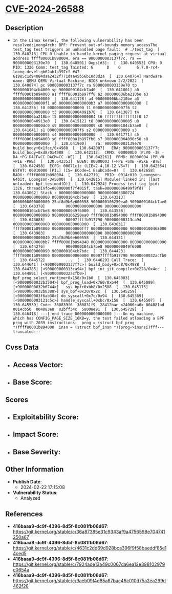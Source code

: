
# [CVE-2024-26588](https://cve.mitre.org/cgi-bin/cvename.cgi?name=CVE-2024-26588)

## Description

- `In the Linux kernel, the following vulnerability has been resolved:LoongArch: BPF: Prevent out-of-bounds memory accessThe test_tag test triggers an unhandled page fault:  # ./test_tag  [  130.640218] CPU 0 Unable to handle kernel paging request at virtual address ffff80001b898004, era == 9000000003137f7c, ra == 9000000003139e70  [  130.640501] Oops[#3]:  [  130.640553] CPU: 0 PID: 1326 Comm: test_tag Tainted: G      D    O       6.7.0-rc4-loong-devel-gb62ab1a397cf #47 61985c1d94084daa2432f771daa45b56b10d8d2a  [  130.640764] Hardware name: QEMU QEMU Virtual Machine, BIOS unknown 2/2/2022  [  130.640874] pc 9000000003137f7c ra 9000000003139e70 tp 9000000104cb4000 sp 9000000104cb7a40  [  130.641001] a0 ffff80001b894000 a1 ffff80001b897ff8 a2 000000006ba210be a3 0000000000000000  [  130.641128] a4 000000006ba210be a5 00000000000000f1 a6 00000000000000b3 a7 0000000000000000  [  130.641256] t0 0000000000000000 t1 00000000000007f6 t2 0000000000000000 t3 9000000004091b70  [  130.641387] t4 000000006ba210be t5 0000000000000004 t6 fffffffffffffff0 t7 90000000040913e0  [  130.641512] t8 0000000000000005 u0 0000000000000dc0 s9 0000000000000009 s0 9000000104cb7ae0  [  130.641641] s1 00000000000007f6 s2 0000000000000009 s3 0000000000000095 s4 0000000000000000  [  130.641771] s5 ffff80001b894000 s6 ffff80001b897fb0 s7 9000000004090c50 s8 0000000000000000  [  130.641900]    ra: 9000000003139e70 build_body+0x1fcc/0x4988  [  130.642007]   ERA: 9000000003137f7c build_body+0xd8/0x4988  [  130.642112]  CRMD: 000000b0 (PLV0 -IE -DA +PG DACF=CC DACM=CC -WE)  [  130.642261]  PRMD: 00000004 (PPLV0 +PIE -PWE)  [  130.642353]  EUEN: 00000003 (+FPE +SXE -ASXE -BTE)  [  130.642458]  ECFG: 00071c1c (LIE=2-4,10-12 VS=7)  [  130.642554] ESTAT: 00010000 [PIL] (IS= ECode=1 EsubCode=0)  [  130.642658]  BADV: ffff80001b898004  [  130.642719]  PRID: 0014c010 (Loongson-64bit, Loongson-3A5000)  [  130.642815] Modules linked in: [last unloaded: bpf_testmod(O)]  [  130.642924] Process test_tag (pid: 1326, threadinfo=00000000f7f4015f, task=000000006499f9fd)  [  130.643062] Stack : 0000000000000000 9000000003380724 0000000000000000 0000000104cb7be8  [  130.643213]         0000000000000000 25af8d9b6e600558 9000000106250ea0 9000000104cb7ae0  [  130.643378]         0000000000000000 0000000000000000 9000000104cb7be8 90000000049f6000  [  130.643538]         0000000000000090 9000000106250ea0 ffff80001b894000 ffff80001b894000  [  130.643685]         00007ffffb917790 900000000313ca94 0000000000000000 0000000000000000  [  130.643831]         ffff80001b894000 0000000000000ff7 0000000000000000 9000000100468000  [  130.643983]         0000000000000000 0000000000000000 0000000000000040 25af8d9b6e600558  [  130.644131]         0000000000000bb7 ffff80001b894048 0000000000000000 0000000000000000  [  130.644276]         9000000104cb7be8 90000000049f6000 0000000000000090 9000000104cb7bdc  [  130.644423]         ffff80001b894000 0000000000000000 00007ffffb917790 90000000032acfb0  [  130.644572]         ...  [  130.644629] Call Trace:  [  130.644641] [<9000000003137f7c>] build_body+0xd8/0x4988  [  130.644785] [<900000000313ca94>] bpf_int_jit_compile+0x228/0x4ec  [  130.644891] [<90000000032acfb0>] bpf_prog_select_runtime+0x158/0x1b0  [  130.645003] [<90000000032b3504>] bpf_prog_load+0x760/0xb44  [  130.645089] [<90000000032b6744>] __sys_bpf+0xbb8/0x2588  [  130.645175] [<90000000032b8388>] sys_bpf+0x20/0x2c  [  130.645259] [<9000000003f6ab38>] do_syscall+0x7c/0x94  [  130.645369] [<9000000003121c5c>] handle_syscall+0xbc/0x158  [  130.645507]  [  130.645539] Code: 380839f6  380831f9  28412bae <24000ca6> 004081ad  0014cb50  004083e8  02bff34c  58008e91  [  130.645729]  [  130.646418] ---[ end trace 0000000000000000 ]---On my machine, which has CONFIG_PAGE_SIZE_16KB=y, the test failed atloading a BPF prog with 2039 instructions:  prog = (struct bpf_prog *)ffff80001b894000  insn = (struct bpf_insn *)(prog->insnsi)fff---truncated---`

## Cvss Data

- **Access Vector**:
  - 
- **Base Score**:
  - 

## Scores

- **Exploitability Score**:
  - 
- **Impact Score**:
  - 
- **Base Severity**:
  - 

## Other Information

- **Publish Date**:
  - 2024-02-22 17:15:08
- **Vulnerability Status**:
  - Analyzed

## References

- **416baaa9-dc9f-4396-8d5f-8c081fb06d67**: https://git.kernel.org/stable/c/36a87385e31c9343af9a4756598e704741250a67
- **416baaa9-dc9f-4396-8d5f-8c081fb06d67**: https://git.kernel.org/stable/c/4631c2dd69d928bca396f9f58baeddf85e14ced5
- **416baaa9-dc9f-4396-8d5f-8c081fb06d67**: https://git.kernel.org/stable/c/7924ade13a49c0067da6ea13e398102979c0654a
- **416baaa9-dc9f-4396-8d5f-8c081fb06d67**: https://git.kernel.org/stable/c/9aeb09f4d85a87bac46c010d75a2ea299d462f28
